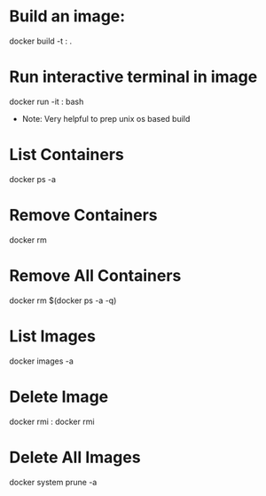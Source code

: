 # Build an image:
docker build -t <name>:<tag> .

# Run interactive terminal in image
docker run -it <name>:<tag> bash
- Note: Very helpful to prep unix os based build

# List Containers
docker ps -a

# Remove Containers
docker rm <container hash>

# Remove All Containers
docker rm $(docker ps -a -q)

# List Images
docker images -a

# Delete Image
docker rmi <name>:<tag>
docker rmi <image hash>

# Delete All Images
docker system prune -a
